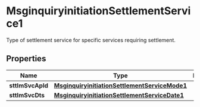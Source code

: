 

# MsginquiryinitiationSettlementService1

Type of settlement service for specific services requiring settlement.
## Properties

Name | Type | Description | Notes
------------ | ------------- | ------------- | -------------
**sttlmSvcApld** | [**MsginquiryinitiationSettlementServiceMode1**](MsginquiryinitiationSettlementServiceMode1.md) |  |  [optional]
**sttlmSvcDts** | [**MsginquiryinitiationSettlementServiceDate1**](MsginquiryinitiationSettlementServiceDate1.md) |  |  [optional]



